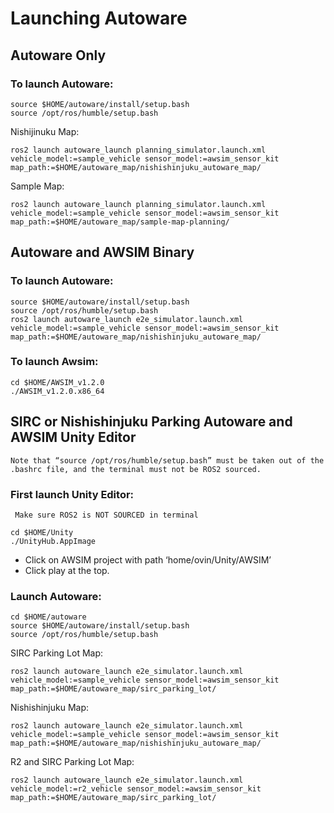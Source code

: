 # Launching Autoware


## Autoware Only
### To launch Autoware:
```
source $HOME/autoware/install/setup.bash
source /opt/ros/humble/setup.bash
```
Nishijinuku Map:
```
ros2 launch autoware_launch planning_simulator.launch.xml vehicle_model:=sample_vehicle sensor_model:=awsim_sensor_kit map_path:=$HOME/autoware_map/nishishinjuku_autoware_map/
```
Sample Map:
```
ros2 launch autoware_launch planning_simulator.launch.xml vehicle_model:=sample_vehicle sensor_model:=awsim_sensor_kit map_path:=$HOME/autoware_map/sample-map-planning/
```

## Autoware and AWSIM Binary
### To launch Autoware:
```
source $HOME/autoware/install/setup.bash
source /opt/ros/humble/setup.bash
ros2 launch autoware_launch e2e_simulator.launch.xml vehicle_model:=sample_vehicle sensor_model:=awsim_sensor_kit map_path:=$HOME/autoware_map/nishishinjuku_autoware_map/
```
### To launch Awsim:
```
cd $HOME/AWSIM_v1.2.0
./AWSIM_v1.2.0.x86_64
```
## SIRC or Nishishinjuku Parking Autoware and AWSIM Unity Editor
`Note that “source /opt/ros/humble/setup.bash” must be taken out of the .bashrc file, and the terminal must not be ROS2 sourced.`
### First launch Unity Editor:
` Make sure ROS2 is NOT SOURCED in terminal`
```
cd $HOME/Unity
./UnityHub.AppImage
```
- Click on AWSIM project with path ‘home/ovin/Unity/AWSIM’
- Click play at the top.
### Launch Autoware:
```
cd $HOME/autoware
source $HOME/autoware/install/setup.bash
source /opt/ros/humble/setup.bash
```
SIRC Parking Lot Map: 
```
ros2 launch autoware_launch e2e_simulator.launch.xml vehicle_model:=sample_vehicle sensor_model:=awsim_sensor_kit map_path:=$HOME/autoware_map/sirc_parking_lot/ 
```
Nishishinjuku Map: 
```
ros2 launch autoware_launch e2e_simulator.launch.xml vehicle_model:=sample_vehicle sensor_model:=awsim_sensor_kit map_path:=$HOME/autoware_map/nishishinjuku_autoware_map/
```

R2 and SIRC Parking Lot Map:
```
ros2 launch autoware_launch e2e_simulator.launch.xml vehicle_model:=r2_vehicle sensor_model:=awsim_sensor_kit map_path:=$HOME/autoware_map/sirc_parking_lot/
```
